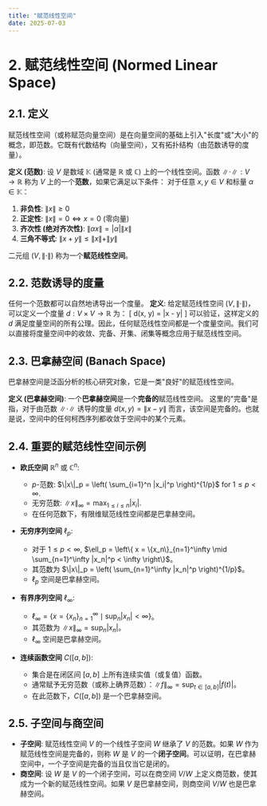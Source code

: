 ```yaml
---
title: "赋范线性空间"
date: 2025-07-03
---
```


# 2. 赋范线性空间 (Normed Linear Space)

## 2.1. 定义

赋范线性空间（或称赋范向量空间）是在向量空间的基础上引入"长度"或"大小"的概念，即范数。它既有代数结构（向量空间），又有拓扑结构（由范数诱导的度量）。

**定义 (范数)**:
设 $V$ 是数域 $\mathbb{K}$ (通常是 $\mathbb{R}$ 或 $\mathbb{C}$) 上的一个线性空间。函数 $\| \cdot \|: V \to \mathbb{R}$ 称为 $V$ 上的一个**范数**，如果它满足以下条件：
对于任意 $x, y \in V$ 和标量 $\alpha \in \mathbb{K}$：
1.  **非负性**: $\|x\| \ge 0$
2.  **正定性**: $\|x\| = 0 \iff x = 0$ (零向量)
3.  **齐次性 (绝对齐次性)**: $\|\alpha x\| = |\alpha| \|x\|$
4.  **三角不等式**: $\|x + y\| \le \|x\| + \|y\|$

二元组 $(V, \| \cdot \|)$ 称为一个**赋范线性空间**。

## 2.2. 范数诱导的度量

任何一个范数都可以自然地诱导出一个度量。
**定义**:
给定赋范线性空间 $(V, \| \cdot \|)$，可以定义一个度量 $d: V \times V \to \mathbb{R}$ 为：
\[ d(x, y) = \|x - y\| \]
可以验证，这样定义的 $d$ 满足度量空间的所有公理。因此，任何赋范线性空间都是一个度量空间。我们可以直接将度量空间中的收敛、完备、开集、闭集等概念应用于赋范线性空间。

## 2.3. 巴拿赫空间 (Banach Space)

巴拿赫空间是泛函分析的核心研究对象，它是一类"良好"的赋范线性空间。

**定义 (巴拿赫空间)**:
一个**巴拿赫空间**是一个**完备的**赋范线性空间。
这里的"完备"是指，对于由范数 $\| \cdot \|$ 诱导的度量 $d(x, y) = \|x - y\|$ 而言，该空间是完备的。也就是说，空间中的任何柯西序列都收敛于空间中的某个元素。

## 2.4. 重要的赋范线性空间示例

-   **欧氏空间** $\mathbb{R}^n$ 或 $\mathbb{C}^n$:
    -   $p$-范数: $\|x\|_p = \left( \sum_{i=1}^n |x_i|^p \right)^{1/p}$ for $1 \le p < \infty$.
    -   无穷范数: $\|x\|_\infty = \max_{1 \le i \le n} |x_i|$.
    -   在任何范数下，有限维赋范线性空间都是巴拿赫空间。

-   **无穷序列空间** $\ell_p$:
    -   对于 $1 \le p < \infty$, $\ell_p = \left\{ x = \{x_n\}_{n=1}^\infty \mid \sum_{n=1}^\infty |x_n|^p < \infty \right\}$。
    -   其范数为 $\|x\|_p = \left( \sum_{n=1}^\infty |x_n|^p \right)^{1/p}$。
    -   $\ell_p$ 空间是巴拿赫空间。

-   **有界序列空间** $\ell_\infty$:
    -   $\ell_\infty = \left\{ x = \{x_n\}_{n=1}^\infty \mid \sup_n |x_n| < \infty \right\}$。
    -   其范数为 $\|x\|_\infty = \sup_n |x_n|$。
    -   $\ell_\infty$ 空间是巴拿赫空间。

-   **连续函数空间** $C([a, b])$:
    -   集合是在闭区间 $[a, b]$ 上所有连续实值（或复值）函数。
    -   通常赋予无穷范数（或称上确界范数）：$\|f\|_\infty = \sup_{t \in [a, b]} |f(t)|$。
    -   在此范数下，$C([a, b])$ 是一个巴拿赫空间。

## 2.5. 子空间与商空间

-   **子空间**: 赋范线性空间 $V$ 的一个线性子空间 $W$ 继承了 $V$ 的范数。如果 $W$ 作为赋范线性空间是完备的，则称 $W$ 是 $V$ 的一个**闭子空间**。可以证明，在巴拿赫空间中，一个子空间是完备的当且仅当它是闭的。
-   **商空间**: 设 $W$ 是 $V$ 的一个闭子空间，可以在商空间 $V/W$ 上定义商范数，使其成为一个新的赋范线性空间。如果 $V$ 是巴拿赫空间，则商空间 $V/W$ 也是巴拿赫空间。 